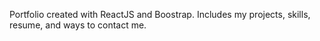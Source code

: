 Portfolio created with ReactJS and Boostrap. Includes my projects, skills, resume, and ways to contact me.
